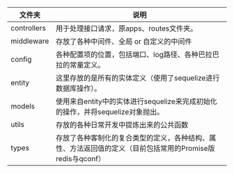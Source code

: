 
文件夹 | 说明
---|---
controllers | 用于处理接口请求，原apps、routes文件夹。
middleware | 存放了各种中间件、全局 or 自定义的中间件
config | 各种配置项的位置，包括端口、log路径、各种巴拉巴拉的常量定义。
entity | 这里存放的是所有的实体定义（使用了sequelize进行数据库操作）。
models | 使用来自entity中的实体进行sequelize来完成初始化的操作，并将sequelize对象抛出。
utils | 存放的各种日常开发中提炼出来的公共函数
types | 存放了各种客制化的复合类型的定义，各种结构、属性、方法返回值的定义（目前包括常用的Promise版redis与qconf）